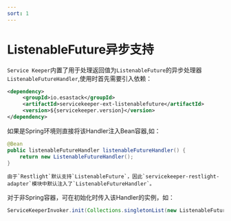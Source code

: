```yaml
---
sort: 1
---
```


# ListenableFuture异步支持
`Service Keeper`内置了用于处理返回值为`ListenableFuture`的异步处理器`ListenableFutureHandler`,使用时首先需要引入依赖：
```xml
<dependency>
     <groupId>io.esastack</groupId>
     <artifactId>servicekeeper-ext-listenablefuture</artifactId>
     <version>${servicekeeper.version}</version>
</dependency>
```

如果是Spring环境则直接将该Handler注入Bean容器,如：
```java
@Bean
public listenableFutureHandler listenableFutureHandler() {
    return new ListenableFutureHandler();
}
```

```note
由于`Restlight`默认支持`ListenableFuture`，因此`servicekeeper-restlight-adapter`模块中默认注入了`ListenableFutureHandler`。
```

对于非Spring容器，可在初始化时传入该Handler的实例，如：
```java
ServiceKeeperInvoker.init(Collections.singletonList(new ListenableFutureHandler<>()));
```
